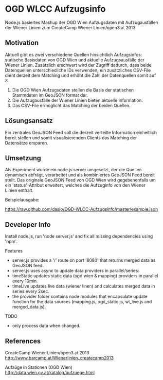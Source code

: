 # OGD WLCC Aufzugsinfo

Node.js basiertes Mashup der OGD Wien Aufzugsdaten mit Aufzugausfällen der Wiener Linien zum CreateCamp Wiener Linien/open3.at 2013.

## Motivation

Aktuell gibt es zwei verschiedene Quellen hinsichtlich Aufzugsinfos: statische Basisdaten von OGD Wien und aktuelle Aufzugsausfälle der Wiener Linien. Zusätzlich erschwert wird der Zugriff dadurch, dass beide Datenquellen unterschiedliche IDs verwenden, ein zusätzliches CSV-File dient derzeit dem Matching und erhöht die Zahl der Datenquellen somit auf 3. 

1. Die OGD Wien Aufzugsdaten stellen die Basis der statischen Stammdaten im GeoJSON format dar.
2. Die Aufzugausfälle der Wiener Linien bieten aktuelle Information.
3. Das CSV-File ermöglicht das Matching der beiden Quellen.

## Lösungsansatz

Ein zentrales GeoJSON Feed soll die derzeit verteilte Information einheitlich bereit stellen und somit visualisierenden Clients das Matching der Datensätze ersparen.

## Umsetzung

Als Experiment wurde ein node.js server umgesetzt, der die Quellen dynamisch abfrägt, verarbeitet und als kombiniertes GeoJSON Feed bereit stellt. Das originale GeoJSON Feed von OGD Wien wird gegebenenfalls um ein 'status'-Attribut erweitert, welches die Aufzuginfo von den Wiener Linien enthält.   

Beispielausgabe: 

https://raw.github.com/dasjo/OGD-WLCC-Aufzugsinfo/master/example.json

## Developer Info

Install node.js, run 'node server.js' and fix all missing dependencies using 'npm'.

Features

* server.js provides a '/' route on port '8080' that returns merged data as GeoJSON feed.
* server.js uses async to update data providers in parallel/series:
* timeStatic updates static data (ogd wien & mapping) providers  in parallel every 10min.
* timeLive updates live data (wiener linen) and calculates merged data in series every 2sec.
* the provider folder contains node modules that encapsulate update function for the data sources (mapping.js, ogd_static.js, wl_live.js and merged_data.js).

TODO

* only process data when changed.

## References

CreateCamp Wiener Linien/open3.at 2013
http://www.barcamp.at/Wienerlinien_createcamp2013

Aufzüge in Stationen (OGD Wien)
http://data.wien.gv.at/katalog/aufzuege.html